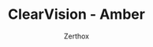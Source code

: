 ---
title: ClearVision - Amber
author: Zerthox
github: https://github.com/Zerthox/
description_markdown: >-
  A fiery, orange theme with customizable colors & background!
download: https://github.com/Zerthox/ClearVision
demo: https://cdn.rawgit.com/Zerthox/ClearVision/master/themes/ClearVision_Amber.theme.css
support: https://discordapp.com/invite/bfH2kC
style: dark
tags:
images:
  - name: ClearVision Amber Preview
    image: /images/themes/ClearVision_-_Amber_Preview.jpg
  - name: ClearVision Amber Preview - Light Appearance
    image: /images/themes/ClearVision_-_Amber_Preview_-_Light_Appearance.jpg
  - name: ClearVision Amber Preview - Appearance Settings
    image: /images/themes/ClearVision_-_Amber_Preview_-_Appearance_Settings.jpg
    
layout: product
ghcommentid: 28
---